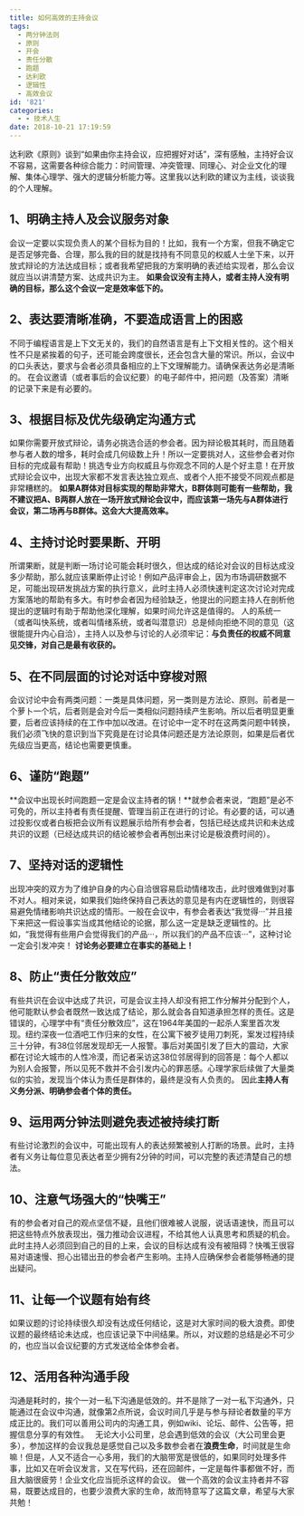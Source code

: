 ```yaml
---
title: 如何高效的主持会议
tags:
  - 两分钟法则
  - 原则
  - 开会
  - 责任分散
  - 跑题
  - 达利欧
  - 逻辑性
  - 高效会议
id: '821'
categories:
  - - 技术人生
date: 2018-10-21 17:19:59
---
```


达利欧《原则》谈到“如果由你主持会议，应把握好对话”，深有感触，主持好会议不容易，这需要各种综合能力：时间管理、冲突管理、同理心、对企业文化的理解、集体心理学、强大的逻辑分析能力等。这里我以达利欧的建议为主线，谈谈我的个人理解。
<!-- more -->
## 1、明确主持人及会议服务对象

会议一定要以实现负责人的某个目标为目的！比如，我有一个方案，但我不确定它是否足够完备、合理，那么我的目的就是找持有不同意见的权威人士坐下来，以开放式辩论的方法达成目标；或者我希望把我的方案明确的表述给实现者，那么会议就应当以讲清楚方案、达成共识为主。 **如果会议没有主持人，或者主持人没有明确的目标，那么这个会议一定是效率低下的。**

## 2、表达要清晰准确，不要造成语言上的困惑

不同于编程语言是上下文无关的，我们的自然语言是有上下文相关性的。这个相关性不只是紧挨着的句子，还可能会跨度很长，还会包含大量的常识。所以，会议中的口头表达，要求与会者必须具备相应的上下文理解能力。请确保表达务必是清晰的。 在会议邀请（或者事后的会议纪要）的电子邮件中，把问题（及答案）清晰的记录下来是有必要的。

## 3、根据目标及优先级确定沟通方式

如果你需要开放式辩论，请务必挑选合适的参会者。因为辩论极其耗时，而且随着参与者人数的增多，耗时会成几何级数上升！所以一定要挑对人，这些参会者对你目标的完成最有帮助！挑选专业方向权威且与你观念不同的人是个好主意！在开放式辩论会议中，出现大家都不发言表达独立观点、或者个人拒不接受不同观点都是非常糟糕的。 **如果A群体对目标实现的帮助非常大，B群体则可能有一些帮助，我不建议把A、B两群人放在一场开放式辩论会议中，而应该第一场先与A群体进行会议，第二场再与B群体。这会大大提高效率。**

## 4、主持讨论时要果断、开明

所谓果断，就是判断一场讨论可能会耗时很久，但达成的结论对会议的目标达成没多少帮助，那么就应该果断停止讨论！例如产品评审会上，因为市场调研数据不足，可能出现研发挑战方案的执行意义，此时主持人必须快速判定这次讨论对完成方案落地的帮助有多大。有时参会者因为经验缺乏，他提出的问题主持人在剖析他提出的逻辑时有助于帮助他深化理解，如果时间允许这是值得的。 人的系统一（或者叫快系统，或者叫情绪系统，或者叫潜意识）总是倾向拒绝不同的意见（这很能提升内心自洽），主持人以及参与讨论的人必须牢记：**与负责任的权威不同意见交锋，对自己是最有收获的。**

## 5、在不同层面的讨论对话中穿梭对照

会议讨论中会有两类问题：一类是具体问题，另一类则是方法论、原则。前者是一个萝卜一个坑，后者则是会对今后一类相似问题持续产生影响。所以后者明显更重要，后者应该持续的在工作中加以改进。在讨论中一定不时在这两类问题中转换，我们必须飞快的意识到当下究竟是在讨论具体问题还是方法论原则，如果是后者优先级应当更高，结论也需要更慎重。

## 6、谨防“跑题”

**会议中出现长时间跑题一定是会议主持者的锅！**就参会者来说，“跑题”是必不可免的，所以主持者有责任提醒、管理当前正在进行的讨论。有必要的话，可以通过投影仪或者白板把会议所有议题展示给所有参会者，包括已经达成共识和未达成共识的议题（已经达成共识的结论被参会者再刨出来讨论是极浪费时间的）。

## 7、坚持对话的逻辑性

出现冲突的双方为了维护自身的内心自洽很容易启动情绪攻击，此时很难做到对事不对人。相对来说，如果我们始终保持自己表达的意见是有内在逻辑性的，则很容易避免情绪影响共识达成的情形。一般在会议中，有参会者表达“我觉得···”并且接下来把这一假设事实当成其他结论的论据，那么这一定是缺乏逻辑性的。比如，“我觉得有些用户会觉得我们的产品···，所以我们的产品不应该···”，这种讨论一定会引发冲突！ **讨论务必要建立在事实的基础上！**

## 8、防止“责任分散效应”

有些共识在会议中达成了共识，可是会议主持人却没有把工作分解并分配到个人，他可能默认参会者既然一致达成了结论，那么就会各自知道承担怎样的责任。这是错误的，心理学中有“责任分散效应”，这在1964年美国的一起杀人案里首次发现。纽约深夜一位酒吧工作归来的女性，在公寓下被歹徒用刀刺死，案发过程持续三十分钟，有38位邻居发现却无一人报警。事后对美国引发了巨大的震动，大家都在讨论大城市的人性冷漠，而记者采访这38位邻居得到的回答是：每个人都以为别人会报警，所以见死不救并不会引发内心的罪恶感。心理学家后续做了大量类似的实验，发现当个体认为责任是群体的，最终是没有人负责的。 因此**主持人有义务分派、明确参会者个体的责任。**

## 9、运用两分钟法则避免表述被持续打断

有些讨论激烈的会议中，可能出现有人的表达频繁被别人打断的场景。此时，主持者有义务让每位意见表达者至少拥有2分钟的时间，可以完整的表述清楚自己的想法。

## 10、注意气场强大的“快嘴王”

有的参会者对自己的观点坚信不疑，且他们很难被人说服，说话语速快，而且可以把这些特点外放表现出，强力推动会议进程，不给其他人认真思考和质疑的机会。此时主持人必须回到自己的目的上来，会议的目标达成有没有被阻碍？快嘴王很容易对语速慢、担心出错出丑的参会者产生影响。主持人应确保参会者能够畅通的提出疑问。

## 11、让每一个议题有始有终

如果议题的讨论持续很久却没有达成任何结论，这是对大家时间的极大浪费。即使议题的最终结论未达成，也应该记录下中间结果。所以，对议题的总结是必不可少的，也应当以会议纪要的方式发送给全体参会者。

## 12、活用各种沟通手段

沟通是耗时的，挨个一对一私下沟通是低效的。并不是除了一对一私下沟通外，只能通过在会议中沟通，就像第2点所说，会议时间几乎是与参与辩论者数量的平方成正比的。我们可以善用公司内的沟通工具，例如wiki、论坛、邮件、公告等，把握信息分享的有效性。   无论大小公司里，总会遇到低效的会议（大公司里会更多），参加这样的会议我总是感觉自己以及多数参会者在**浪费生命**，时间就是生命嘛！但是，人又不适合一心多用，我们的大脑带宽是很低的，如果同时处理多件事，比如又在听会议发言，又在写代码，还在回邮件，一定是每件事都做不好，而且大脑很疲劳！企业文化应当扼杀这样的会议。 做一个高效的会议主持者并不容易，既要达成目的，也要少浪费大家的生命，故而特意写了这篇文章，希望与大家共勉！